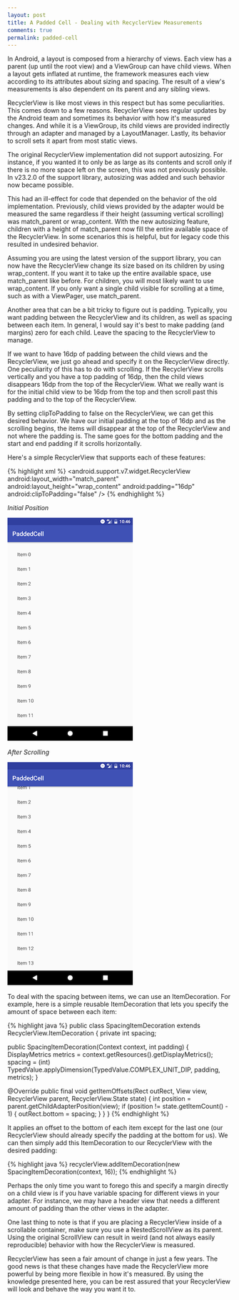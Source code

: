 ```yaml
---
layout: post
title: A Padded Cell - Dealing with RecyclerView Measurements
comments: true
permalink: padded-cell
---
```


<!-- excerpt.start -->
In Android, a layout is composed from a hierarchy of views. Each view has a parent (up until the root view) and a ViewGroup can have child views. When a layout gets inflated at runtime, the framework measures each view according to its attributes about sizing and spacing. The result of a view's measurements is also dependent on its parent and any sibling views.

RecyclerView is like most views in this respect but has some peculiarities. This comes down to a few reasons. RecyclerView sees regular updates by the Android team and sometimes its behavior with how it's measured changes. And while it is a ViewGroup, its child views are provided indirectly through an adapter and managed by a LayoutManager. Lastly, its behavior to scroll sets it apart from most static views.<!-- excerpt.end -->

The original RecyclerView implementation did not support autosizing. For instance, if you wanted it to only be as large as its contents and scroll only if there is no more space left on the screen, this was not previously possible. In v23.2.0 of the support library, autosizing was added and such behavior now became possible.

This had an ill-effect for code that depended on the behavior of the old implementation. Previously, child views provided by the adapter would be measured the same regardless if their height (assuming vertical scrolling) was match_parent or wrap_content. With the new autosizing feature, children with a height of match_parent now fill the entire available space of the RecyclerView. In some scenarios this is helpful, but for legacy code this resulted in undesired behavior.

Assuming you are using the latest version of the support library, you can now have the RecyclerView change its size based on its children by using wrap_content. If you want it to take up the entire available space, use match_parent like before. For children, you will most likely want to use wrap_content. If you only want a single child visible for scrolling at a time, such as with a ViewPager, use match_parent.

Another area that can be a bit tricky to figure out is padding. Typically, you want padding between the RecyclerView and its children, as well as spacing between each item. In general, I would say it's best to make padding (and margins) zero for each child. Leave the spacing to the RecyclerView to manage.

If we want to have 16dp of padding between the child views and the RecyclerView, we just go ahead and specify it on the RecyclerView directly. One peculiarity of this has to do with scrolling. If the RecyclerView scrolls vertically and you have a top padding of 16dp, then the child views disappears 16dp from the top of the RecyclerView. What we really want is for the initial child view to be 16dp from the top and then scroll past this padding and to the top of the RecyclerView.

By setting clipToPadding to false on the RecyclerView, we can get this desired behavior. We have our initial padding at the top of 16dp and as the scrolling begins, the items will disappear at the top of the RecyclerView and not where the padding is. The same goes for the bottom padding and the start and end padding if it scrolls horizontally.

Here's a simple RecyclerView that supports each of these features:

{% highlight xml %}
<android.support.v7.widget.RecyclerView
    android:layout_width="match_parent"
    android:layout_height="wrap_content"
    android:padding="16dp"
    android:clipToPadding="false" />
{% endhighlight %}

_Initial Position_
<div>
<img src="../assets/clip-padding-initial.png">
</div>

_After Scrolling_
<div>
<img src="../assets/clip-padding-scroll.png" />
</div>

To deal with the spacing between items, we can use an ItemDecoration. For example, here is a simple reusable ItemDecoration that lets you specify the amount of space between each item:

{% highlight java %}
public class SpacingItemDecoration extends RecyclerView.ItemDecoration {
  private int spacing;

  public SpacingItemDecoration(Context context, int padding) {
    DisplayMetrics metrics = context.getResources().getDisplayMetrics();
    spacing = (int) TypedValue.applyDimension(TypedValue.COMPLEX_UNIT_DIP, padding, metrics);
  }

  @Override
  public final void getItemOffsets(Rect outRect, View view, RecyclerView parent, RecyclerView.State state) {
    int position = parent.getChildAdapterPosition(view);
    if (position != state.getItemCount() - 1) {
      outRect.bottom = spacing;
    }
  }
}
{% endhighlight %}

It applies an offset to the bottom of each item except for the last one (our RecyclerView should already specify the padding at the bottom for us). We can then  simply add this ItemDecoration to our RecyclerView with the desired padding:

{% highlight java %}
recyclerView.addItemDecoration(new SpacingItemDecoration(context, 16));
{% endhighlight %}

Perhaps the only time you want to forego this and specify a margin directly on a child view is if you have variable spacing for different views in your adapter. For instance, we may have a header view that needs a different amount of padding than the other views in the adapter.

One last thing to note is that if you are placing a RecyclerView inside of a scrollable container, make sure you use a NestedScrollView as its parent. Using the original ScrollView can result in weird (and not always easily reproducible) behavior with how the RecyclerView is measured.

RecyclerView has seen a fair amount of change in just a few years. The good news is that these changes have made the RecyclerView more powerful by being more flexible in how it's measured. By using the knowledge presented here, you can be rest assured that your RecyclerView will look and behave the way you want it to.
